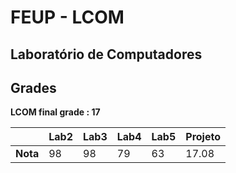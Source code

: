 # FEUP - LCOM

## Laboratório de Computadores

## Grades

**LCOM final grade : 17**

| | Lab2 | Lab3 | Lab4 | Lab5 | Projeto |
| --- | --- | --- | --- | --- | --- |
| **Nota** | 98| 98| 79| 63| 17.08|
